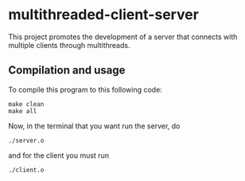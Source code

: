 # multithreaded-client-server
This project promotes the development of a server that connects with
multiple clients through multithreads. 

## Compilation and usage
To compile this program to this following code:

```
make clean 
make all
```

Now, in the terminal that you want run the server, do
```
./server.o
```

and for the client you must run
```
./client.o
```
